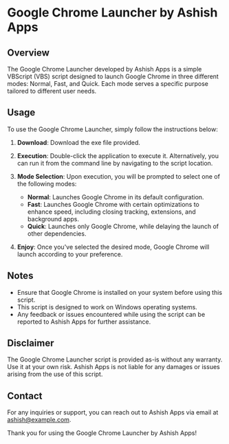 # Google Chrome Launcher by Ashish Apps

## Overview
The Google Chrome Launcher developed by Ashish Apps is a simple VBScript (VBS) script designed to launch Google Chrome in three different modes: Normal, Fast, and Quick. Each mode serves a specific purpose tailored to different user needs.

## Usage
To use the Google Chrome Launcher, simply follow the instructions below:

1. **Download**: Download the exe file provided.

2. **Execution**: Double-click the application to execute it. Alternatively, you can run it from the command line by navigating to the script location.

3. **Mode Selection**: Upon execution, you will be prompted to select one of the following modes:
    - **Normal**: Launches Google Chrome in its default configuration.
    - **Fast**: Launches Google Chrome with certain optimizations to enhance speed, including closing tracking, extensions, and background apps.
    - **Quick**: Launches only Google Chrome, while delaying the launch of other dependencies.

4. **Enjoy**: Once you've selected the desired mode, Google Chrome will launch according to your preference.

## Notes
- Ensure that Google Chrome is installed on your system before using this script.
- This script is designed to work on Windows operating systems.
- Any feedback or issues encountered while using the script can be reported to Ashish Apps for further assistance.

## Disclaimer
The Google Chrome Launcher script is provided as-is without any warranty. Use it at your own risk. Ashish Apps is not liable for any damages or issues arising from the use of this script.

## Contact
For any inquiries or support, you can reach out to Ashish Apps via email at [ashish@example.com](mailto:ashish@example.com).

Thank you for using the Google Chrome Launcher by Ashish Apps!
